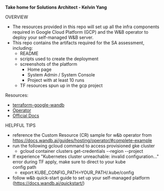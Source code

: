   **Take home for Solutions Architect - Kelvin Yang**
  
  OVERVIEW 
  - The resources provided in this repo will set up all the infra components required in Google Cloud Platform (GCP) and the W&B operator      to deploy your self-managed W&B server.
  - This repo contains the artifacts required for the SA assessment, including:
    - README
    - scripts used to create the deployment
    - screenshots of the platform
      - Home page
      - System Admin / System Console
      - Project with at least 10 runs
    - TF resources spun up in the gcp project
  
  Resources:
  - [terraform-google-wandb](https://github.com/wandb/terraform-google-wandb)
  - [Operator](https://docs.wandb.ai/guides/hosting/operator/)
  - [Official Docs](https://docs.wandb.ai/guides/hosting/)
  

  HELPFUL TIPS 
  - reference the Custom Resource (CR) sample for w&b operator from https://docs.wandb.ai/guides/hosting/operator/#complete-example
  - run the following gcloud command to access provisioned gke cluster
    - gcloud container clusters get-credentials <cluster-name> --region <region> --project <project-id>
  - If experience "Kubernetes cluster unreachable: invalid configuration..." error during TF apply, make sure to direct to your kube      
    config path
    - export KUBE_CONFIG_PATH=YOUR_PATH/.kube/config
  - follow w&b quick-start guide to set up your self-managed platform (https://docs.wandb.ai/quickstart/) 
